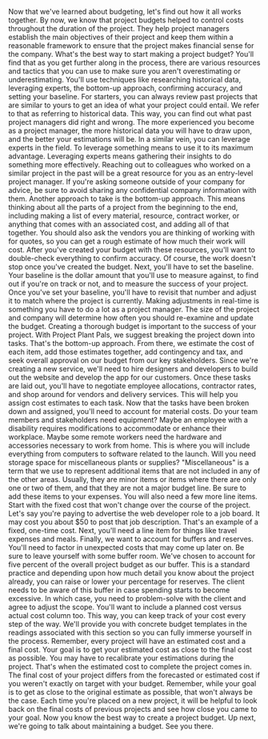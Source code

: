 Now that we've learned about budgeting, let's find out how it all works
together. By now, we know that project budgets helped to control costs
throughout the duration of the project. They help project managers establish the
main objectives of their project and keep them within a reasonable framework to
ensure that the project makes financial sense for the company. What's the best
way to start making a project budget? You'll find that as you get further along
in the process, there are various resources and tactics that you can use to make
sure you aren't overestimating or underestimating. You'll use techniques like
researching historical data, leveraging experts, the bottom-up approach,
confirming accuracy, and setting your baseline. For starters, you can always
review past projects that are similar to yours to get an idea of what your
project could entail. We refer to that as referring to historical data. This
way, you can find out what past project managers did right and wrong. The more
experienced you become as a project manager, the more historical data you will
have to draw upon, and the better your estimations will be. In a similar vein,
you can leverage experts in the field. To leverage something means to use it to
its maximum advantage. Leveraging experts means gathering their insights to do
something more effectively. Reaching out to colleagues who worked on a similar
project in the past will be a great resource for you as an entry-level project
manager. If you're asking someone outside of your company for advice, be sure to
avoid sharing any confidential company information with them. Another approach
to take is the bottom-up approach. This means thinking about all the parts of a
project from the beginning to the end, including making a list of every
material, resource, contract worker, or anything that comes with an associated
cost, and adding all of that together. You should also ask the vendors you are
thinking of working with for quotes, so you can get a rough estimate of how much
their work will cost. After you've created your budget with these resources,
you'll want to double-check everything to confirm accuracy. Of course, the work
doesn't stop once you've created the budget. Next, you'll have to set the
baseline. Your baseline is the dollar amount that you'll use to measure against,
to find out if you're on track or not, and to measure the success of your
project. Once you've set your baseline, you'll have to revisit that number and
adjust it to match where the project is currently. Making adjustments in
real-time is something you have to do a lot as a project manager. The size of
the project and company will determine how often you should re-examine and
update the budget. Creating a thorough budget is important to the success of
your project. With Project Plant Pals, we suggest breaking the project down into
tasks. That's the bottom-up approach. From there, we estimate the cost of each
item, add those estimates together, add contingency and tax, and seek overall
approval on our budget from our key stakeholders. Since we're creating a new
service, we'll need to hire designers and developers to build out the website
and develop the app for our customers. Once these tasks are laid out, you'll
have to negotiate employee allocations, contractor rates, and shop around for
vendors and delivery services. This will help you assign cost estimates to each
task. Now that the tasks have been broken down and assigned, you'll need to
account for material costs. Do your team members and stakeholders need
equipment? Maybe an employee with a disability requires modifications to
accommodate or enhance their workplace. Maybe some remote workers need the
hardware and accessories necessary to work from home. This is where you will
include everything from computers to software related to the launch. Will you
need storage space for miscellaneous plants or supplies? "Miscellaneous" is a
term that we use to represent additional items that are not included in any of
the other areas. Usually, they are minor items or items where there are only one
or two of them, and that they are not a major budget line. Be sure to add these
items to your expenses. You will also need a few more line items. Start with the
fixed cost that won't change over the course of the project. Let's say you're
paying to advertise the web developer role to a job board. It may cost you about
$50 to post that job description. That's an example of a fixed, one-time cost.
Next, you'll need a line item for things like travel expenses and meals.
Finally, we want to account for buffers and reserves. You'll need to factor in
unexpected costs that may come up later on. Be sure to leave yourself with some
buffer room. We've chosen to account for five percent of the overall project
budget as our buffer. This is a standard practice and depending upon how much
detail you know about the project already, you can raise or lower your
percentage for reserves. The client needs to be aware of this buffer in case
spending starts to become excessive. In which case, you need to problem-solve
with the client and agree to adjust the scope. You'll want to include a planned
cost versus actual cost column too. This way, you can keep track of your cost
every step of the way. We'll provide you with concrete budget templates in the
readings associated with this section so you can fully immerse yourself in the
process. Remember, every project will have an estimated cost and a final cost.
Your goal is to get your estimated cost as close to the final cost as possible.
You may have to recalibrate your estimations during the project. That's when the
estimated cost to complete the project comes in. The final cost of your project
differs from the forecasted or estimated cost if you weren't exactly on target
with your budget. Remember, while your goal is to get as close to the original
estimate as possible, that won't always be the case. Each time you're placed on
a new project, it will be helpful to look back on the final costs of previous
projects and see how close you came to your goal. Now you know the best way to
create a project budget. Up next, we're going to talk about maintaining a
budget.  See you there.